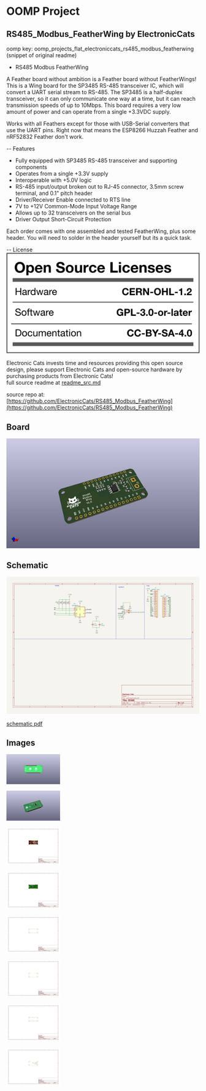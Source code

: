 # OOMP Project  
## RS485_Modbus_FeatherWing  by ElectronicCats  
  
oomp key: oomp_projects_flat_electroniccats_rs485_modbus_featherwing  
(snippet of original readme)  
  
- RS485 Modbus FeatherWing  
  
A Feather board without ambition is a Feather board without FeatherWings! This is a Wing board for the SP3485 RS-485 transceiver IC, which will convert a UART serial stream to RS-485. The SP3485 is a half-duplex transceiver, so it can only communicate one way at a time, but it can reach transmission speeds of up to 10Mbps. This board requires a very low amount of power and can operate from a single +3.3VDC supply.  
  
Works with all Feathers except for those with USB-Serial converters that use the UART pins. Right now that means the ESP8266 Huzzah Feather and nRF52832 Feather don't work.  
  
  
-- Features  
- Fully equipped with SP3485 RS-485 transceiver and supporting components  
- Operates from a single +3.3V supply  
- Interoperable with +5.0V logic  
- RS-485 input/output broken out to RJ-45 connector, 3.5mm screw terminal, and 0.1" pitch header  
- Driver/Receiver Enable connected to RTS line  
- 7V to +12V Common-Mode Input Voltage Range  
- Allows up to 32 transceivers on the serial bus  
- Driver Output Short-Circuit Protection  
  
Each order comes with one assembled and tested FeatherWing, plus some header. You will need to solder in the header yourself but its a quick task.  
  
  
-- License  
![OpenSourceLicense](https://github.com/ElectronicCats/AjoloteBoard/raw/master/OpenSourceLicense.png)  
  
Electronic Cats invests time and resources providing this open source design, please support Electronic Cats and open-source hardware by purchasing products from Electronic Cats!  
  full source readme at [readme_src.md](readme_src.md)  
  
source repo at: [https://github.com/ElectronicCats/RS485_Modbus_FeatherWing](https://github.com/ElectronicCats/RS485_Modbus_FeatherWing)  
## Board  
  
[![working_3d.png](working_3d_600.png)](working_3d.png)  
## Schematic  
  
[![working_schematic.png](working_schematic_600.png)](working_schematic.png)  
  
[schematic pdf](working_schematic.pdf)  
## Images  
  
[![working_3D_bottom.png](working_3D_bottom_140.png)](working_3D_bottom.png)  
  
[![working_3D_top.png](working_3D_top_140.png)](working_3D_top.png)  
  
[![working_assembly_page_01.png](working_assembly_page_01_140.png)](working_assembly_page_01.png)  
  
[![working_assembly_page_02.png](working_assembly_page_02_140.png)](working_assembly_page_02.png)  
  
[![working_assembly_page_03.png](working_assembly_page_03_140.png)](working_assembly_page_03.png)  
  
[![working_assembly_page_04.png](working_assembly_page_04_140.png)](working_assembly_page_04.png)  
  
[![working_assembly_page_05.png](working_assembly_page_05_140.png)](working_assembly_page_05.png)  
  
[![working_assembly_page_06.png](working_assembly_page_06_140.png)](working_assembly_page_06.png)  
